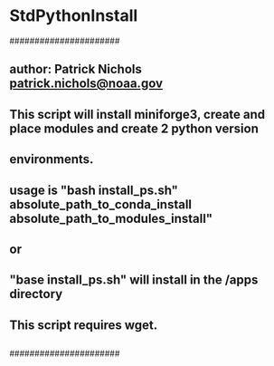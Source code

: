 # StdPythonInstall
######################
##  author: Patrick Nichols patrick.nichols@noaa.gov
##  This script will install miniforge3, create and place modules and create 2 python version
##  environments.
##  usage is "bash install_ps.sh" absolute_path_to_conda_install absolute_path_to_modules_install"
##  or
##  "base install_ps.sh" will install in the /apps directory
##  This script requires wget.
##  
######################

